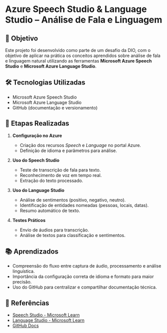 # Azure Speech Studio & Language Studio – Análise de Fala e Linguagem

## 📌 Objetivo
Este projeto foi desenvolvido como parte de um desafio da DIO, com o objetivo de aplicar na prática os conceitos aprendidos sobre análise de fala e linguagem natural utilizando as ferramentas **Microsoft Azure Speech Studio** e **Microsoft Azure Language Studio**.

## 🛠 Tecnologias Utilizadas
- Microsoft Azure Speech Studio
- Microsoft Azure Language Studio
- GitHub (documentação e versionamento)

## 🚀 Etapas Realizadas
1. **Configuração no Azure**
   - Criação dos recursos *Speech* e *Language* no portal Azure.
   - Definição de idioma e parâmetros para análise.

2. **Uso do Speech Studio**
   - Teste de transcrição de fala para texto.
   - Reconhecimento de voz em tempo real.
   - Extração do texto processado.

3. **Uso do Language Studio**
   - Análise de sentimentos (positivo, negativo, neutro).
   - Identificação de entidades nomeadas (pessoas, locais, datas).
   - Resumo automático de texto.

4. **Testes Práticos**
   - Envio de áudios para transcrição.
   - Análise de textos para classificação e sentimentos.

## 📚 Aprendizados
- Compreensão do fluxo entre captura de áudio, processamento e análise linguística.
- Importância da configuração correta de idioma e formato para maior precisão.
- Uso do GitHub para centralizar e compartilhar documentação técnica.

## 🔗 Referências
- [Speech Studio - Microsoft Learn](https://learn.microsoft.com/azure/cognitive-services/speech-service)
- [Language Studio - Microsoft Learn](https://learn.microsoft.com/azure/cognitive-services/language-service)
- [GitHub Docs](https://docs.github.com)

